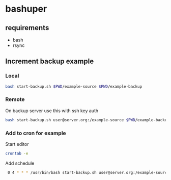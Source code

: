 # bashuper

## requirements
- bash
- rsync

## Increment backup example

### Local

```bash
bash start-backup.sh $PWD/example-source $PWD/example-backup
```

### Remote

On backup server use this with ssh key auth

```bash
bash start-backup.sh user@server.org:/example-source $PWD/example-backup
```

### Add to cron for example

Start editor

```bash
crontab -e
```

Add schedule

```bash
 0 4 * * * /usr/bin/bash start-backup.sh user@server.org:/example-source /example-backup
```

